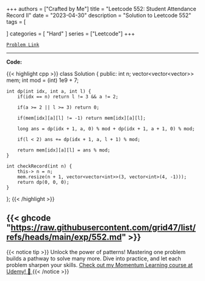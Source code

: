
+++
authors = ["Crafted by Me"]
title = "Leetcode 552: Student Attendance Record II"
date = "2023-04-30"
description = "Solution to Leetcode 552"
tags = [
    
]
categories = [
    "Hard"
]
series = ["Leetcode"]
+++



[`Problem Link`](https://leetcode.com/problems/student-attendance-record-ii/description/)

---

**Code:**

{{< highlight cpp >}}
class Solution {
public:
    int n;
    vector<vector<vector<int>>> mem;
    int mod = (int) 1e9 + 7;
    
    int dp(int idx, int a, int l) {
        if(idx == n) return l != 3 && a != 2;

        if(a >= 2 || l >= 3) return 0;

        if(mem[idx][a][l] != -1) return mem[idx][a][l];
        
        long ans = dp(idx + 1, a, 0) % mod + dp(idx + 1, a + 1, 0) % mod;

        if(l < 2) ans += dp(idx + 1, a, l + 1) % mod;

        return mem[idx][a][l] = ans % mod;
    }
    
    int checkRecord(int n) {
        this-> n = n;
        mem.resize(n + 1, vector<vector<int>>(3, vector<int>(4, -1)));
        return dp(0, 0, 0);
    }
};
{{< /highlight >}}

{{< ghcode "https://raw.githubusercontent.com/grid47/list/refs/heads/main/exp/552.md" >}}
---


{{< notice tip >}}
Unlock the power of patterns! Mastering one problem builds a pathway to solve many more. Dive into practice, and let each problem sharpen your skills. [Check out my Momentum Learning course at Udemy! 🚀 ](https://www.udemy.com/course/algorithms-and-data-structures-in-cpp/)
{{< /notice >}}

